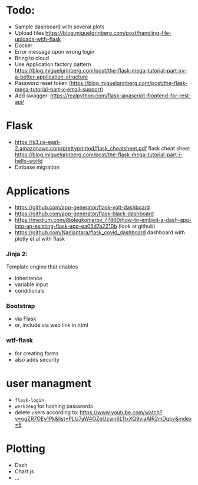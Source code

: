 
# Todo:
- Sample dashboard with several plots
- Upload files https://blog.miguelgrinberg.com/post/handling-file-uploads-with-flask
- Docker
- Error message upon wrong login
- Bring to cloud
- Use Application factory pattern https://blog.miguelgrinberg.com/post/the-flask-mega-tutorial-part-xv-a-better-application-structure
- Password reset token (https://blog.miguelgrinberg.com/post/the-flask-mega-tutorial-part-x-email-support)
- Add swagger: https://realpython.com/flask-javascript-frontend-for-rest-api/

# Flask

- https://s3.us-east-2.amazonaws.com/prettyprinted/flask_cheatsheet.pdf flask cheat sheet
  https://blog.miguelgrinberg.com/post/the-flask-mega-tutorial-part-i-hello-world
- Datbase migration

# Applications
- https://github.com/app-generator/flask-volt-dashboard
- https://github.com/app-generator/flask-black-dashboard
- https://medium.com/@olegkomarov_77860/how-to-embed-a-dash-app-into-an-existing-flask-app-ea05d7a2210b (look at github)
- https://github.com/Nadiantara/flask_covid_dashboard dashboard with plotly et al with flask

### Jinja 2:
Template engine that enables
- inheritence 
- variable input
- conditionals

### Bootstrap 
- via Flask
- or, include via web link in html

### wtf-flask
- for creating forms 
- also adds security 


# user managment
- `flask-login`
- `werkzeug` for hashing passwords
- delete users according to: https://www.youtube.com/watch?v=ogZR7OEv1Pk&list=PLU7aW4OZeUzwn6L1txXQ9viaAIR2mDqbv&index=5

# Plotting
- Dash
- Chart.js
- ...
